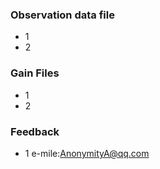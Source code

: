 ### Observation data file ###
 - 1
 - 2

### Gain Files ###
- 1
- 2
### Feedback ###
- 1 e-mile:AnonymityA@qq.com